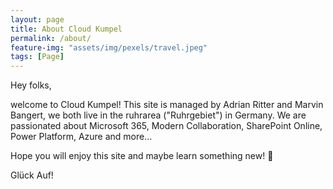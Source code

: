 ```yaml
---
layout: page
title: About Cloud Kumpel
permalink: /about/
feature-img: "assets/img/pexels/travel.jpeg"
tags: [Page]
---
```


Hey folks,

welcome to Cloud Kumpel! This site is managed by Adrian Ritter and Marvin Bangert, we both live in the ruhrarea ("Ruhrgebiet") in Germany. We are passionated about Microsoft 365, Modern Collaboration, SharePoint Online, Power Platform, Azure and more...

Hope you will enjoy this site and maybe learn something new! 🙂

Glück Auf!
